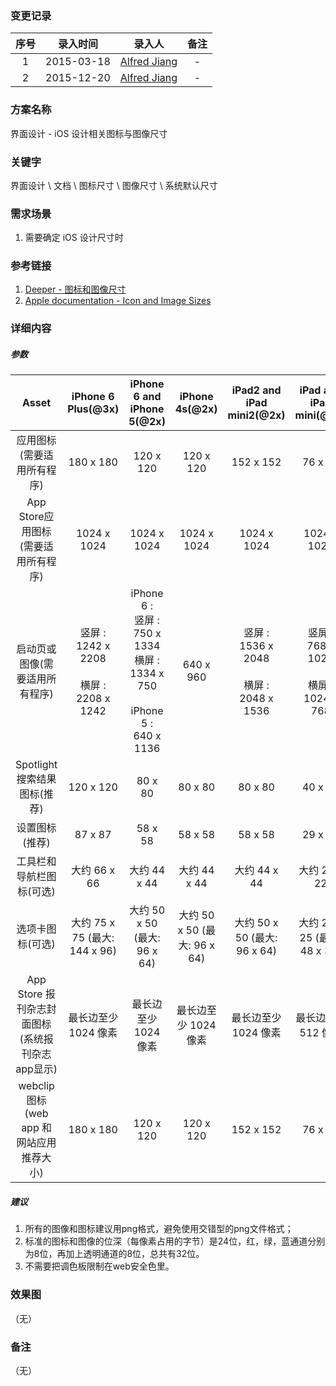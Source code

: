 ### 变更记录

| 序号 | 录入时间 | 录入人 | 备注 |
|:--------:|:--------:|:--------:|:--------:|
| 1 | 2015-03-18 | [Alfred Jiang](https://github.com/viktyz) | - |
| 2 | 2015-12-20 | [Alfred Jiang](https://github.com/viktyz) | - |

### 方案名称

界面设计 - iOS 设计相关图标与图像尺寸

### 关键字

界面设计 \ 文档 \ 图标尺寸 \ 图像尺寸 \ 系统默认尺寸

### 需求场景

1. 需要确定 iOS 设计尺寸时

### 参考链接

1. [Deeper - 图标和图像尺寸](http://deeper29.com/2015/04/29/icon-and-image-sizes/)
2. [Apple documentation - Icon and Image Sizes](https://developer.apple.com/library/ios/documentation/UserExperience/Conceptual/MobileHIG/IconMatrix.html)

### 详细内容

##### 参数
| Asset  | iPhone 6 Plus(@3x)  | iPhone 6 and iPhone 5(@2x) | iPhone 4s(@2x) | iPad2 and iPad mini2(@2x) | iPad and iPad mini(@1x) |
|:-------------: |:---------------:| :-------------:| :-------------:|:-------------:|:-------------:|
| 应用图标(需要适用所有程序) | 180 x 180 | 120 x 120 | 120 x 120 | 152 x 152 | 76 x 76 |
| App Store应用图标(需要适用所有程序) | 1024 x 1024 | 1024 x 1024 | 1024 x 1024 | 1024 x 1024 | 1024 x 1024 |
| 启动页或图像(需要适用所有程序) | 竖屏 :<br/> 1242 x 2208<br/><br/> 横屏 :<br/> 2208 x 1242| iPhone 6 :<br/>竖屏 :<br/> 750 x 1334<br/> 横屏 :<br/> 1334 x 750<br/><br/> iPhone 5 :<br/> 640 x 1136 | 640 x 960 | 竖屏 :<br/> 1536 x 2048<br/><br/> 横屏 :<br/> 2048 x 1536 | 竖屏 :<br/> 768 x 1024<br/><br/> 横屏 :<br/> 1024 x 768 |
| Spotlight 搜索结果图标(推荐) | 120 x 120 | 80 x 80 | 80 x 80 | 80 x 80 | 40 x 40 |
| 设置图标(推荐) | 87 x 87 | 58 x 58 | 58 x 58 | 58 x 58 | 29 x 29 |
| 工具栏和导航栏图标(可选) | 大约 66 x 66 | 大约 44 x 44 | 大约 44 x 44 | 大约 44 x 44 | 大约 22 x 22 |
| 选项卡图标(可选) | 大约 75 x 75 (最大: 144 x 96) | 大约 50 x 50 (最大: 96 x 64) | 大约 50 x 50 (最大: 96 x 64) | 大约 50 x 50 (最大: 96 x 64) | 大约 25 x 25 (最大: 48 x 32) |
| App Store 报刊杂志封面图标(系统报刊杂志app显示) | 最长边至少 1024 像素 | 最长边至少 1024 像素 | 最长边至少 1024 像素 | 最长边至少 1024 像素 | 最长边至少 512 像素 |
| webclip 图标(web app 和 网站应用推荐大小) | 180 x 180 | 120 x 120 | 120 x 120 | 152 x 152 | 76 x 76 |


##### 建议

1. 所有的图像和图标建议用png格式，避免使用交错型的png文件格式；
2. 标准的图标和图像的位深（每像素占用的字节）是24位，红，绿，蓝通道分别为8位，再加上透明通道的8位，总共有32位。
3. 不需要把调色板限制在web安全色里。

### 效果图
（无）

### 备注
（无）